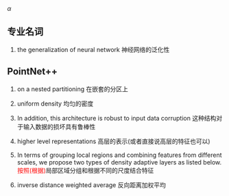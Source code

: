 $\alpha$
## 专业名词
1. the generalization of neural network 
   神经网络的泛化性


## PointNet++
1. on a nested partitioning
   在嵌套的分区上

2. uniform density 
   均匀的密度

3. In addition, this architecture is robust to input data corruption
   这种结构对于输入数据的损坏具有鲁棒性

4. higher level representations
   高层的表示(或者直接说高层的特征也可以)

5. In terms of grouping local regions and combining
features from different scales, we propose two types of density adaptive layers as listed below.
    <font color='red'>按照(根据)</font>局部区域分组和根据不同的尺度结合特征

6. inverse distance weighted average
   反向距离加权平均
